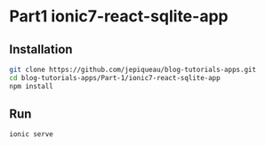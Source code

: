 #  Part1 ionic7-react-sqlite-app

## Installation

```bash
git clone https://github.com/jepiqueau/blog-tutorials-apps.git
cd blog-tutorials-apps/Part-1/ionic7-react-sqlite-app
npm install
```

## Run

```bash
ionic serve
```
